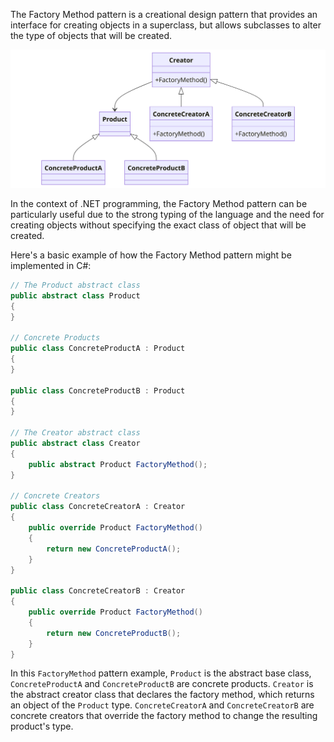 ﻿The Factory Method pattern is a creational design pattern that provides an interface for creating objects in a superclass, but allows subclasses to alter the type of objects that will be created.

![Factory.png](Factory.png)

In the context of .NET programming, the Factory Method pattern can be particularly useful due to the strong typing of the language and the need for creating objects without specifying the exact class of object that will be created.

Here's a basic example of how the Factory Method pattern might be implemented in C#:

```csharp
// The Product abstract class
public abstract class Product
{
}

// Concrete Products
public class ConcreteProductA : Product
{
}

public class ConcreteProductB : Product
{
}

// The Creator abstract class
public abstract class Creator
{
    public abstract Product FactoryMethod();
}

// Concrete Creators
public class ConcreteCreatorA : Creator
{
    public override Product FactoryMethod()
    {
        return new ConcreteProductA();
    }
}

public class ConcreteCreatorB : Creator
{
    public override Product FactoryMethod()
    {
        return new ConcreteProductB();
    }
}
```

In this `FactoryMethod` pattern example, `Product` is the abstract base class, `ConcreteProductA` and `ConcreteProductB` are concrete products. `Creator` is the abstract creator class that declares the factory method, which returns an object of the `Product` type. `ConcreteCreatorA` and `ConcreteCreatorB` are concrete creators that override the factory method to change the resulting product's type.